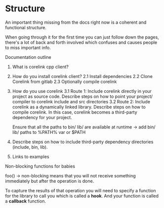 # Structure

An important thing missing from the docs right now is a coherent and functional structure.

When going through it for the first time you can just follow down the pages, there's a lot of back and forth involved which confuses and causes people to miss important info.


Documentation outline


1. What is corelink cpp client?

2. How do you install corelink client?
	2.1 Install dependencies
	2.2 Clone Corelink from gitlab
	2.3 Optionally compile corelink

3. How do you use corelink
	3.1 Route 1: Include corelink directly in your project as source code.
		Describe steps on how to point your project/ compiler to corelink include and src directories
	3.2 Route 2: Include corelink as a dynamically linked library.
		Describe steps on how to compile corelink. In this case, corelink becomes a third-party dependency for your project.

	Ensure that all the paths to bin/ lib/ are available at runtime -> add bin/ lib/ paths to %PATH% var or $PATH

4. Describe steps on how to include third-party dependency directories (include, bin, lib).

5. Links to examples


Non-blocking functions for babies

foo() -> non-blocking means that you will not receive something immediately but after the operation is done. 

To capture the results of that operation you will need to specify a function for the library to call you which is called a **hook**. And your function is called a **callback** function.

